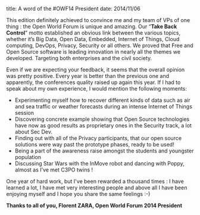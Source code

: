 title: A word of the #OWF14 President
date: 2014/11/06


This edition definitely achieved to convince me and my team of VPs of one thing : the Open World Forum is unique and amazing. Our “**Take Back Control**” motto established an obvious link between the various topics, whether  it’s Big Data, Open Data, Embedded, Internet of Things, Cloud computing, DevOps, Privacy, Security or all others. We proved that Free and Open Source software is leading innovation in nearly all the themes we developed. Targeting both enterprises and the civil society.


Even if we are expecting your feedback, it seems that the overall opinion was pretty positive. Every year is better than the previous one and apparently, the conferences quality raised up again this year. If I had to speak about my own experience, I would mention the following moments:

- Experimenting myself how to recover different kinds of data such as air and sea traffic or weather forecasts during an intense Internet of Things session
- Discovering concrete example showing that Open Source technologies have now as good results as proprietary ones in the Security track, a lot about Sec Dev.
- Finding out with all of the Privacy participants, that our open source solutions were way past the prototype phases, ready to be used!
- Being a part of the awareness raise amongst the students and youngster population
- Discussing Star Wars with the InMove robot and dancing with Poppy, almost as I’ve met C3PO twins !


One year of hard work, but I've been rewarded a thousand times : I have learned a lot, I have met very interesting people and above all I have been enjoying myself and I hope you share the same feelings :-)


**Thanks to all of you,
Florent ZARA, Open World Forum 2014 President**
